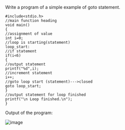 Write a program of a simple example of goto statement.


    #include<stdio.h>
    //main function heading
    void main()
    {
    //assignment of value
    int i=0;
    //loop is starting(statement)
    loop_start:
    //if statement
    if(i<6)
    {
    //output statement
    printf("%d",i);
    //increment statement
    i++;
    //goto loop start (statement)--->closed
    goto loop_start;
    } 
    //output statement for loop finished
    printf("\n Loop finished.\n");
    }


Output of the program:


![image](https://github.com/AklavyaSangra/Homework/assets/146859465/e903c435-009a-434e-b71e-45d87d6c01c4)
